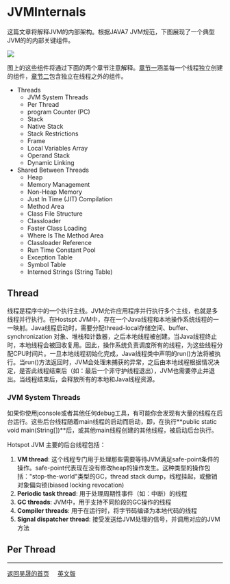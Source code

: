 # JVMInternals

这篇文章将解释JVM的内部架构。根据JAVA7 JVM规范，下图展现了一个典型JVM的的内部关键组件。

<img src="http://blog.jamesdbloom.com/images_2013_11_17_17_56/JVM_Internal_Architecture.png"/>

图上的这些组件将通过下面的两个章节注意解释。[章节一](#Thread)涵盖每一个线程独立创建的组件，[章节二]()包含独立在线程之外的组件。

- Threads
  - JVM System Threads
  - Per Thread
  - program Counter (PC)
  - Stack
  - Native Stack
  - Stack Restrictions
  - Frame
  - Local Variables Array
  - Operand Stack
  - Dynamic Linking
- Shared Between Threads
  - Heap
  - Memory Management
  - Non-Heap Memory
  - Just In Time (JIT) Compilation
  - Method Area
  - Class File Structure
  - Classloader
  - Faster Class Loading
  - Where Is The Method Area
  - Classloader Reference
  - Run Time Constant Pool
  - Exception Table
  - Symbol Table
  - Interned Strings (String Table)

## Thread
线程是程序中的一个执行主线。JVM允许应用程序并行执行多个主线，也就是多线程并行执行。在Hostspt JVM中，存在一个Java线程和本地操作系统线程的一一映射。Java线程启动时，需要分配thread-local存储空间、buffer、synchronization 对象、堆栈和计数器，之后本地线程被创建。当Java线程终止时，本地线程会被回收复用。因此，操作系统负责调度所有的线程，为这些线程分配CPU时间片。一旦本地线程初始化完成，Java线程类中声明的run()方法将被执行。当run()方法返回时，JVM会处理未捕获的异常，之后由本地线程根据情况决定，是否此线程结束后（如：最后一个非守护线程退出），JVM也需要停止并退出。当线程结束后，会释放所有的本地和Java线程资源。

### JVM System Threads
如果你使用jconsole或者其他任何debug工具，有可能你会发现有大量的线程在后台运行。这些后台线程随着main线程的启动而启动，即，在执行**public static void main(String[])**后，或其他main线程创建的其他线程，被启动后台执行。

Hotspot JVM 主要的后台线程包括：

1. **VM thread**: 这个线程专门用于处理那些需要等待JVM满足safe-point条件的操作。safe-point代表现在没有修改heap的操作发生。这种类型的操作包括："stop-the-world"类型的GC，thread stack dump，线程挂起，或撤销对象偏向锁(biased locking revocation)
1. **Periodic task thread**: 用于处理周期性事件（如：中断）的线程
1. **GC threads**: JVM中，用于支持不同阶段的GC操作的线程
1. **Compiler threads**: 用于在运行时，将字节码编译为本地代码的线程
1. **Signal dispatcher thread**: 接受发送给JVM处理的信号，并调用对应的JVM方法

## Per Thread



___
[返回吴晟的首页](https://wu-sheng.github.io/me/)&nbsp;&nbsp;&nbsp;&nbsp;&nbsp;[英文版](http://blog.jamesdbloom.com/JVMInternals.html)
